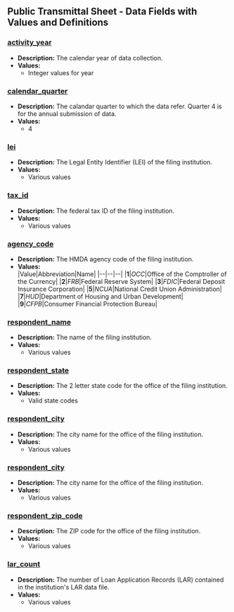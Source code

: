 ## Public Transmittal Sheet - Data Fields with Values and Definitions

### [activity\_year](#activity_year)  
- **Description:** The calendar year of data collection.
- **Values:**  
  - Integer values for year

### [calendar\_quarter](#calendar_quarter)
- **Description:** The calandar quarter to which the data refer. Quarter 4 is for the annual submission of data.
- **Values:**  
  - 4

### [lei](#lei)
- **Description:** The Legal Entity Identifier (LEI) of the filing institution.
- **Values:**  
  - Various values

### [tax\_id](#tax_id)
- **Description:** The federal tax ID of the filing institution.
- **Values:**  
  - Various values

### [agency\_code](#agency_code)
- **Description:** The HMDA agency code of the filing institution.
- **Values:**  
  |Value|Abbreviation|Name|
  |--|--|--|
  |**1**|_OCC_|Office of the Comptroller of the Currency|
  |**2**|_FRB_|Federal Reserve System|
  |**3**|_FDIC_|Federal Deposit Insurance Corporation|
  |**5**|_NCUA_|National Credit Union Administration|
  |**7**|_HUD_|Department of Housing and Urban Development|
  |**9**|_CFPB_|Consumer Financial Protection Bureau|

### [respondent\_name](#respondent_name)
- **Description:** The name of the filing institution.
- **Values:**  
  - Various values

### [respondent\_state](#respondent_state)
- **Description:** The 2 letter state code for the office of the filing institution.
- **Values:**  
  - Valid state codes

### [respondent\_city](#respondent_city)
- **Description:** The city name for the office of the filing institution.
- **Values:**  
  - Various values

### [respondent\_city](#respondent_city)
- **Description:** The city name for the office of the filing institution.
- **Values:**  
  - Various values

### [respondent\_zip\_code](#respondent_zip_code)
- **Description:** The ZIP code for the office of the filing institution.
- **Values:**  
  - Various values

### [lar\_count](#lar_count)
- **Description:** The number of Loan Application Records (LAR) contained in the institution's LAR data file.
- **Values:**  
  - Various values

